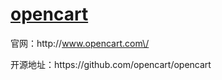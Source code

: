 # [**opencart**](https://github.com/opencart/opencart)

官网：http:\/\/www.opencart.com\/

开源地址：https:\/\/github.com\/opencart\/opencart

